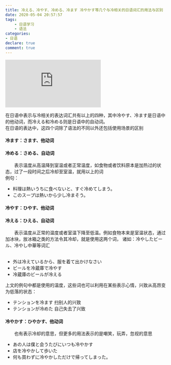 ```yaml
---
title: 冷える、冷やす、冷める、冷ます 冷やかす等几个与冷相关的日语词汇的用法与区别
date: 2020-05-04 20:57:57
tags: 
    - 日语学习
    - 语法
categories: 
- 日语
declare: true
comment: true
---
```


![图片](http://api.mtyqx.cn/api/random.php?4)
<!-- more -->

在日语中表示与冷相关的表达词汇共有以上的四种，其中冷やす、冷ます是日语中的他动词，而冷える和冷める则是日语中的自动词。
<br>在日语的表达中，这四个词除了语法的不同以外还包括使用场景的区别</br>
#### 冷ます：さます、他动词
#### 冷める：さめる、自动词
　　表示温度从高温降到室温或者正常温度，如食物或者饮料原本是加热过的状态，过了一段时间之后冷却至室温，就用以上的词
<br>例句：</br>
+ 料理は熱いうちに食べないと、すぐ冷めてしまう。
+ このスープは熱いから少し冷まそう。


#### 冷やす：ひやす、他动词
#### 冷える：ひえる、自动词
　　表示温度从正常的温度或者室温下降至低温。例如食物本来是室温状态，通过加冰块，放冰箱之类的方法令其冷却，就是使用这两个词，
诸如：冷やしたビール、冷やし中華等词汇
<br></br>
+ 外は冷えているから、服を着て出かけなさい
+ ビールを冷蔵庫で冷やす
+ 冷蔵庫のビールが冷える

上文的例句中都是使用的温度，这些词也可以利用在某些表示心情，兴致从高昂变为低落的状态：
+ テンションを冷ます 扫别人的兴致
+ テンションが冷めた 自己失去了兴致

#### 冷やかす：ひやかす、他动词
　　也有表示冷却的意思，但更多的用法表示的是嘲笑，玩弄，忽视的意思
+ あの人は僕と会うたびにいつも冷やかす
+ 店を冷やかして歩いた
+ 何も買わずに冷やかしただけで帰ってしまった。